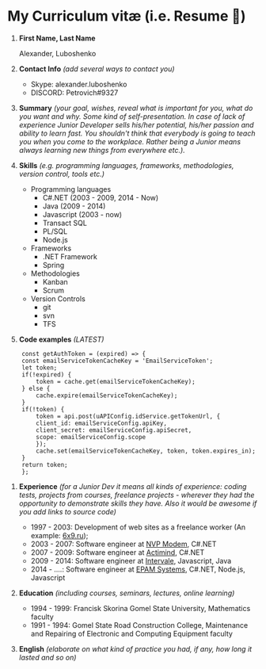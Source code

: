 # My Curriculum vitæ (i.e. Resume :scroll:)

1. **First Name, Last Name**

    Alexander, Luboshenko

1. **Contact Info** _(add several ways to contact you)_

    - Skype: alexander.luboshenko
    - DISCORD: Petrovich#9327

1. **Summary**
_(your goal, wishes, reveal what is important for you, what do you want and why._
_Some kind of self-presentation. In case of lack of experience Junior Developer sells his/her potential, his/her passion and ability to learn fast. You shouldn't think that everybody is going to teach you when you come to the workplace. Rather being a Junior means always learning new things from everywhere etc.)._

1. **Skills** _(e.g. programming languages, frameworks, methodologies, version control, tools etc.)_
    * Programming languages
        * C#.NET (2003 - 2009, 2014 - Now)
        * Java (2009 - 2014)
        * Javascript (2003 - now)
        * Transact SQL
        * PL/SQL
        * Node.js
    * Frameworks
        * .NET Framework
        * Spring
    * Methodologies
        * Kanban
        * Scrum
    * Version Controls
        * git
        * svn
        * TFS

1. **Code examples** _(LATEST)_
```
    const getAuthToken = (expired) => {
    const emailServiceTokenCacheKey = 'EmailServiceToken';
    let token;
    if(!expired) {
        token = cache.get(emailServiceTokenCacheKey);
    } else {
        cache.expire(emailServiceTokenCacheKey);
    }
    if(!token) {
        token = api.post(uAPIConfig.idService.getTokenUrl, {
        client_id: emailServiceConfig.apiKey,
        client_secret: emailServiceConfig.apiSecret,
        scope: emailServiceConfig.scope
        });
        cache.set(emailServiceTokenCacheKey, token, token.expires_in);
    }
    return token;
    };
```

1. **Experience**
_(for a Junior Dev it means all kinds of experience: coding tests, projects from courses, freelance projects - wherever they had the opportunity to demonstrate skills they have. Also it would be awesome if you add links to source code)_
    * 1997 - 2003: Development of web sites as a freelance worker (An example: [6x9.ru](http://6x9.ru));
    * 2003 - 2007: Software engineer at [NVP Modem](https://www.modem.by/en/), C#.NET
    * 2007 - 2009: Software engineer at [Actimind](http://www.actimind.com/), C#.NET
    * 2009 - 2014: Software engineer at [Intervale](http://intervale.ru/), Javascript, Java
    * 2014 - ....: Software engineer at [EPAM Systems](http://www.epam.com/), C#.NET, Node.js, Javascript

1. **Education** _(including courses, seminars, lectures, online learning)_
    * 1994 - 1999: Francisk Skorina Gomel State University, Mathematics faculty
    * 1991 - 1994: Gomel State Road Construction College, Maintenance and Repairing of Electronic and Computing Equipment faculty

1. **English** _(elaborate on what kind of practice you had, if any, how long it lasted and so on)_
